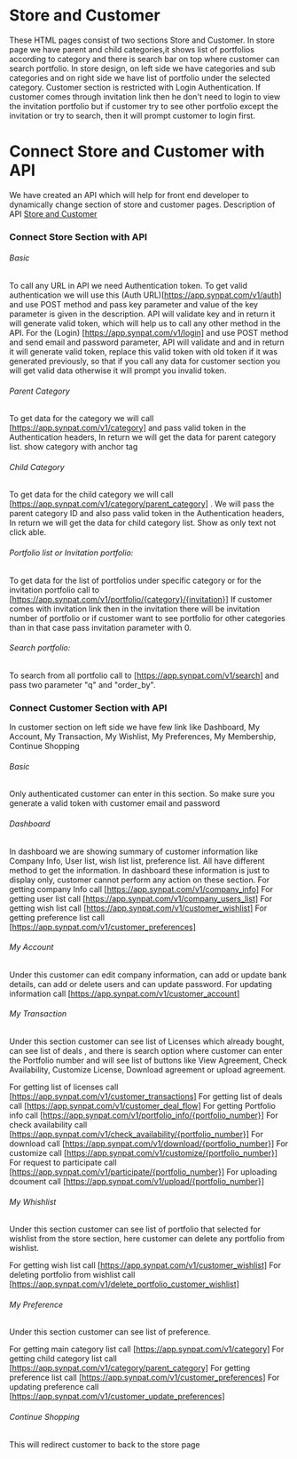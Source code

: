 # Store and Customer
These HTML pages consist of two sections Store and Customer. In store page we have parent and child categories,it shows list of portfolios according to category and there is search bar on top where customer can search portfolio. In store design, on left side we have categories and sub categories and on right side we have list of portfolio under the selected category. Customer section is restricted with Login Authentication. If customer comes through invitation link then he don't need to login to view the invitation portfolio but if customer try to see other portfolio except the invitation or try to search, then it will prompt customer to login first.

# Connect Store and Customer with API

We have created an API which will help for front end developer to dynamically change section of store and customer pages. Description of API [Store and Customer](https://app.swaggerhub.com/apis/Dev007/docketapi/1.1)

### Connect Store Section with API

###### Basic

To call any URL in API we need Authentication token. To get valid authentication we will use this (Auth URL)[https://app.synpat.com/v1/auth] and use POST method and pass key parameter and value of the key parameter is given in the description. API will validate key and in return it will generate valid token, which will help us to call any other method in the API. For the (Login) [https://app.synpat.com/v1/login] and use POST method and send email and password parameter, API will validate and and in return it will generate valid token, replace this valid token with old token if it was generated previously, so that if you call any data for customer section you will get valid data otherwise it will prompt you invalid token.

###### Parent Category

To get data for the category we will call [https://app.synpat.com/v1/category] and pass valid token in the Authentication headers, In return we will get the data for parent category list. show category with anchor tag

###### Child Category

To get data for the child category we will call [https://app.synpat.com/v1/category/parent_category] . We will pass the parent category ID and also pass valid token in the Authentication headers, In return we will get the data for child category list. Show as only text not click able.

###### Portfolio list or Invitation portfolio:
To get data for the list of portfolios under specific category or for the invitation portfolio call to [https://app.synpat.com/v1/portfolio/{category}/{invitation}]
If customer comes with invitation link then in the invitation there will be invitation number of portfolio or if customer want to see portfolio for other categories than in that case pass invitation parameter with 0. 

###### Search portfolio:
To search from all portfolio call to [https://app.synpat.com/v1/search] and pass two parameter "q" and "order_by".  


### Connect Customer Section with API
In customer section on left side we have few link like Dashboard, My Account, My Transaction, My Wishlist, My Preferences, My Membership, Continue Shopping
	
###### Basic
Only authenticated customer can enter in this section. So make sure you generate a valid token with customer email and password

###### Dashboard
In dashboard we are showing summary of customer information like Company Info, User list, wish list list, preference list. All have different method to get the information. In dashboard these information is just to display only, customer cannot perform any action on these section. 
For getting company Info call [https://app.synpat.com/v1/company_info]
For getting user list call [https://app.synpat.com/v1/company_users_list]
For getting wish list call [https://app.synpat.com/v1/customer_wishlist]
For getting preference list call [https://app.synpat.com/v1/customer_preferences]

###### My Account
Under this customer can edit company information, can add or update bank details, can add or delete users and can update password.
For updating information call [https://app.synpat.com/v1/customer_account]

###### My Transaction
Under this section customer can see list of Licenses which already bought, can see list of deals , and there is search option where customer can enter the Portfolio number and will see list of buttons like View Agreement, Check Availability, Customize License, Download agreement or upload agreement. 

For getting list of licenses call [https://app.synpat.com/v1/customer_transactions]
For getting list of deals call [https://app.synpat.com/v1/customer_deal_flow]
For getting Portfolio info call [https://app.synpat.com/v1/portfolio_info/{portfolio_number}]
For check availability call [https://app.synpat.com/v1/check_availability/{portfolio_number}]
For download call [https://app.synpat.com/v1/download/{portfolio_number}]
For customize call [https://app.synpat.com/v1/customize/{portfolio_number}]
For request to participate call [https://app.synpat.com/v1/participate/{portfolio_number}]
For uploading dcoument call [https://app.synpat.com/v1/upload/{portfolio_number}]

###### My Whishlist
Under this section customer can see list of portfolio that selected for wishlist from the store section, here customer can delete any portfolio from wishlist.

For getting wish list call [https://app.synpat.com/v1/customer_wishlist]
For deleting portfolio from wishlist call [https://app.synpat.com/v1/delete_portfolio_customer_wishlist]

###### My Preference
Under this section customer can see list of preference.

For getting main category list call [https://app.synpat.com/v1/category]
For getting child category list call [https://app.synpat.com/v1/category/parent_category]
For getting preference list call [https://app.synpat.com/v1/customer_preferences]
For updating preference call [https://app.synpat.com/v1/customer_update_preferences]

###### Continue Shopping
This will redirect customer to back to the store page




